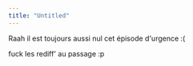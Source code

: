 ```yaml
---
title: "Untitled"
---
```


Raah il est toujours aussi nul cet épisode d'urgence :(

fuck les rediff' au passage :p

